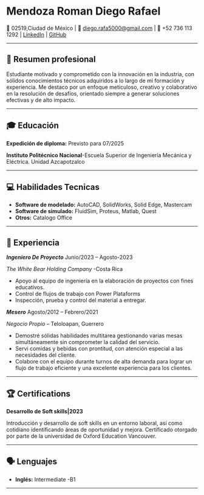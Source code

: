 # Mendoza Roman Diego Rafael

📍 02519,Ciudad de México | 📧 diego.rafa5000@gmail.com | 📱 +52 736 113 1292 | [LinkedIn](https://www.linkedin.com/in/mendozardr/) | [GitHub](https://github.com/Rafael-ing)

---

## 🎯 Resumen profesional
Estudiante motivado y comprometido con la innovación en la industria, con sólidos conocimientos técnicos adquiridos a lo largo de mi formación y experiencia. Me destaco por un enfoque meticuloso, creativo y colaborativo en la resolución de desafíos, orientado siempre a generar soluciones efectivas y de alto impacto.

---

## 🎓 Educación

**Expedición de diploma:** 
  Previsto para 07/2025 

**Instituto Politécnico Nacional**-Escuela Superior de Ingeniería Mecánica y Eléctrica. Unidad Azcapotzalco

---

## 💻 Habilidades Tecnicas

- **Software de modelado:** AutoCAD, SolidWorks, Solid Edge, Mastercam
- **Software de simulado:** FluidSim, Proteus, Matlab, Quest 
- **Otros:** Catalogo Office 

---

## 👥 Experiencia

**_Ingeniero De Proyecto_**	Junio/2023 – Agosto-2023

 _The White Bear Holding Company_ -Costa Rica
-	Apoyo al equipo de ingeniería en la elaboración de proyectos con fines educativos.
-	Control de flujos de trabajo con Power Plataforms
-	Inspección, prueba y control del material a entregar.

**_Mesero_** Agosto/2012 – Febrero/2021

_Negocio Propio_ – Teloloapan, Guerrero
-	Demostré sólidas habilidades multitarea gestionando varias mesas simultáneamente sin comprometer la calidad del servicio.
-	Servi comidas y bebidas con prontitud, con atención especial a las necesidades del cliente.
-	Colabore con el equipo durante turnos de alta demanda para lograr un flujo de trabajo eficiente y una excelente experiencia para los clientes.

---

## 🏆 Certifications

**Desarrollo de Soft skills|2023**

Introducción y desarrollo de soft skills en un entorno laboral, así como cotidiano identificando áreas de oportunidad y mejora. Certificado otorgado por parte de la universidad de Oxford Education Vancouver.

---

## 🗣 Lenguajes
 
- **Inglés:** Intermediate -B1 

---


